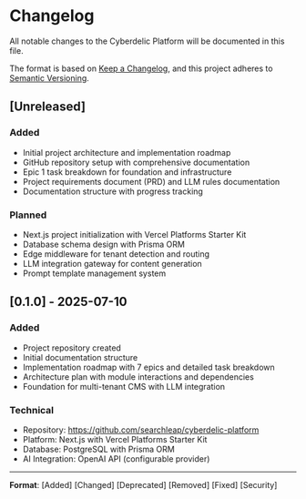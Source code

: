 # Changelog

All notable changes to the Cyberdelic Platform will be documented in this file.

The format is based on [Keep a Changelog](https://keepachangelog.com/en/1.0.0/),
and this project adheres to [Semantic Versioning](https://semver.org/spec/v2.0.0.html).

## [Unreleased]

### Added
- Initial project architecture and implementation roadmap
- GitHub repository setup with comprehensive documentation
- Epic 1 task breakdown for foundation and infrastructure
- Project requirements document (PRD) and LLM rules documentation
- Documentation structure with progress tracking

### Planned
- Next.js project initialization with Vercel Platforms Starter Kit
- Database schema design with Prisma ORM
- Edge middleware for tenant detection and routing
- LLM integration gateway for content generation
- Prompt template management system

## [0.1.0] - 2025-07-10

### Added
- Project repository created
- Initial documentation structure
- Implementation roadmap with 7 epics and detailed task breakdown
- Architecture plan with module interactions and dependencies
- Foundation for multi-tenant CMS with LLM integration

### Technical
- Repository: https://github.com/searchleap/cyberdelic-platform
- Platform: Next.js with Vercel Platforms Starter Kit
- Database: PostgreSQL with Prisma ORM
- AI Integration: OpenAI API (configurable provider)

---

**Format**: [Added] [Changed] [Deprecated] [Removed] [Fixed] [Security]